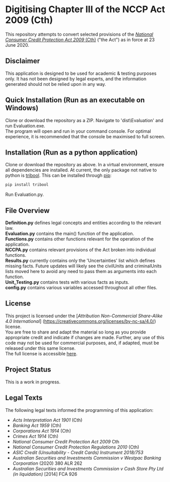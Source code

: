 # Digitising Chapter III of the NCCP Act 2009 (Cth)

This repository attempts to convert selected provisions of the [*National Consumer Credit Protection Act 2009* (Cth)](https://www.legislation.gov.au/Details/C2020C00215) ("the Act") as in force at 23 June 2020.

## Disclaimer
This application is designed to be used for academic & testing purposes only. It has not been designed by legal experts, and the information generated should not be relied upon in any way.

## Quick Installation (Run as an executable on Windows) 

Clone or download the repository as a ZIP. Navigate to 'dist\Evaluation\' and run Evaluation.exe.\
The program will open and run in your command console. For optimal experience, it is recommended that the console be maximised to full screen. 

## Installation (Run as a python application)
Clone or download the repository as above. 
In a virtual environment, ensure all dependencies are installed. At current, the only package not native to python is [tribool](https://pypi.org/project/tribool/). This can be installed through [pip](https://pip.pypa.io/en/stable/):

```bash
pip install tribool
```
Run Evaluation.py.

## File Overview
**Definition.py** defines legal concepts and entities according to the relevant law.\
**Evaluation.py** contains the main() function of the application.\
**Functions.py** contains other functions relevant for the operation of the application.\
**NCCPA.py** contains relevant provisions of the Act broken into individual functions.\
**Results.py** currently contains only the 'Uncertainties' list which defines missing facts. Future updates will likely see the civilUnits and criminalUnits lists moved here to avoid any need to pass them as arguments into each function.\
**Unit_Testing.py** contains tests with various facts as inputs.\
**config.py** contains various variables accessed throughout all other files.


## License
This project is licensed under the [*Attribution Non-Commercial Share-Alike 4.0 International*] (https://creativecommons.org/licenses/by-nc-sa/4.0/) license.\
You are free to share and adapt the material so long as you provide appropriate credit and indicate if changes are made. Further, any use of this code may not be used for commercial purposes, and, if adapted, must be released under this same license.\
The full license is accessible [here](https://creativecommons.org/licenses/by-nc-sa/4.0/legalcode).

## Project Status
This is a work in progress.

## Legal Texts
The following legal texts informed the programming of this application:
- *Acts Interpretation Act 1901* (Cth)
- *Banking Act 1959* (Cth)
- *Corporations Act 1914* (Cth)
- *Crimes Act 1914* (Cth)
- *National Consumer Credit Protection Act 2009* Cth
- *National Consumer Credit Protection Regulations 2010* (Cth)
- *ASIC Credit (Unsuitability - Credit Cards) Instrument 2018/753*
- *Australian Securities and Investments Commission v Westpac Banking Corporation* (2020) 380 ALR 262
- *Australian Securities and Investments Commission v Cash Store Pty Ltd (in liquidation)* [2014] FCA 926